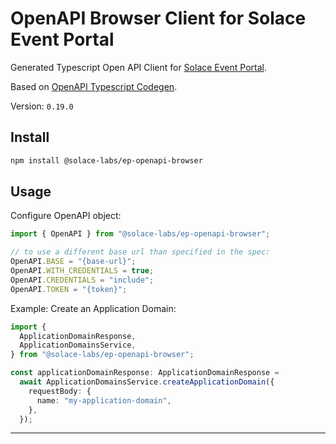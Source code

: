 # OpenAPI Browser Client for Solace Event Portal

Generated Typescript Open API Client for [Solace Event Portal](https://solace.com/products/portal/).

Based on [OpenAPI Typescript Codegen](https://github.com/ferdikoomen/openapi-typescript-codegen).

Version: `0.19.0`

## Install

```bash
npm install @solace-labs/ep-openapi-browser
```

## Usage

Configure OpenAPI object:

```typescript
import { OpenAPI } from "@solace-labs/ep-openapi-browser";

// to use a different base url than specified in the spec:
OpenAPI.BASE = "{base-url}";
OpenAPI.WITH_CREDENTIALS = true;
OpenAPI.CREDENTIALS = "include";
OpenAPI.TOKEN = "{token}";
```

Example: Create an Application Domain:

```typescript
import {
  ApplicationDomainResponse,
  ApplicationDomainsService,
} from "@solace-labs/ep-openapi-browser";

const applicationDomainResponse: ApplicationDomainResponse =
  await ApplicationDomainsService.createApplicationDomain({
    requestBody: {
      name: "my-application-domain",
    },
  });
```

---
